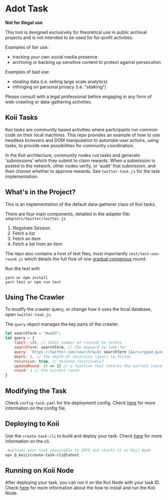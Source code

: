 # Adot Task

**Not for illegal use**

This tool is designed exclusively for theoretical use in public archival projects and is not intended to be used for for-profit activities.

Examples of fair use:
 - tracking your own social media presence
 - archiving or backing up sensitive content to protect against persecution

Examples of bad use:
 - stealing data (i.e. selling large scale analytics)
 - infringing on personal privacy (i.e. "stalking")

Please consult with a legal professional before engaging in any form of web-crawling or data-gathering activities.

## Koii Tasks

Koii tasks are community based activities where participants run common code on their local machines. This repo provides an example of how to use headless browsers and DOM manipulation to automate user actions, using tasks, to provide new possibilities for community coordination.

In the Koii architecture, community nodes run tasks and generate 'submissions' which they submit to claim rewards. When a submission is posted to the network, other nodes verify, or 'audit' that submission, and then choose whether to approve rewards. See `twitter-task.js` for the task implementation. 

## What's in the Project?
This is an implementation of the default data-gatherer class of Koii tasks.

There are four main components, detailed in the adapter file: `adapters/twitter/twitter.js`
1. Negotiate Session
2. Fetch a list
3. Fetch an item
4. Fetch a list from an item

The repo also contains a host of test files, most importantly `test/test-one-round.js` which details the full flow of one [gradual consensus](https://docs.koii.network/develop/koii-task-101/what-are-tasks/gradual-consensus) round. 

Run the test with 
```
yarn or npm install
yarn test or npm run test
```

## Using The Crawler
To modify the crawler query, or change how it uses the local database, open `twitter-task.js`.

The `query` object manages the key parts of the crawler.

```javascript
let searchTerm = "#web3";
let query = {
    limit: 100, // total number of records to return
    searchTerm: searchTerm, // the keyword to look for
    query: `https://twitter.com/search?q=${ searchTerm }&src=typed_query`, // the query string (including said keyword)
    depth: 3, // the depth of recursive layers to follow 
    recursive: true, // descend recursively?
    updateRound: () => {} // a function that returns the current round
    round: 1 // the current round
}
```

## Modifying the Task
Check `config-task.yaml` for the deployment config. Check [here](https://docs.koii.network/develop/command-line-tool/create-task-cli#using-config-yml) for more information on the config file.

## Deploying to Koii
Use the `create-task-cli` to build and deploy your task. Check [here](https://docs.koii.network/develop/command-line-tool/create-task-cli) for more information on the cli.

```bash
 #uploads your task executable to IPFS and starts it on Koii Node
npx @_koii/create-task-cli@latest
```

## Running on Koii Node

After deploying your task, you can run it on the Koii Node with your task ID. Check [here](https://docs.koii.network/run-a-node/task-nodes/how-to-run-a-koii-node) for more information about the how to install and run the Koii Node.
